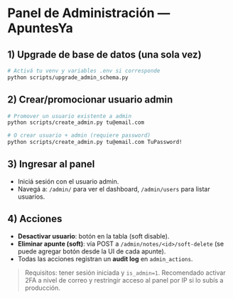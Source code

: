 
# Panel de Administración — ApuntesYa

## 1) Upgrade de base de datos (una sola vez)
```bash
# Activá tu venv y variables .env si corresponde
python scripts/upgrade_admin_schema.py
```

## 2) Crear/promocionar usuario admin
```bash
# Promover un usuario existente a admin
python scripts/create_admin.py tu@email.com

# O crear usuario + admin (requiere password)
python scripts/create_admin.py tu@email.com TuPassword!
```

## 3) Ingresar al panel
- Iniciá sesión con el usuario admin.
- Navegá a: `/admin/` para ver el dashboard, `/admin/users` para listar usuarios.

## 4) Acciones
- **Desactivar usuario**: botón en la tabla (soft disable).
- **Eliminar apunte (soft)**: vía POST a `/admin/notes/<id>/soft-delete` (se puede agregar botón desde la UI de cada apunte).
- Todas las acciones registran un **audit log** en `admin_actions`.

> Requisitos: tener sesión iniciada y `is_admin=1`. Recomendado activar 2FA a nivel de correo y restringir acceso al panel por IP si lo subís a producción.

